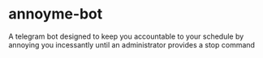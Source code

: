 # annoyme-bot
A telegram bot designed to keep you accountable to your schedule by annoying you incessantly until an administrator provides a stop command 
